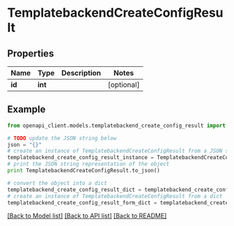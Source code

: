 # TemplatebackendCreateConfigResult


## Properties

Name | Type | Description | Notes
------------ | ------------- | ------------- | -------------
**id** | **int** |  | [optional] 

## Example

```python
from openapi_client.models.templatebackend_create_config_result import TemplatebackendCreateConfigResult

# TODO update the JSON string below
json = "{}"
# create an instance of TemplatebackendCreateConfigResult from a JSON string
templatebackend_create_config_result_instance = TemplatebackendCreateConfigResult.from_json(json)
# print the JSON string representation of the object
print TemplatebackendCreateConfigResult.to_json()

# convert the object into a dict
templatebackend_create_config_result_dict = templatebackend_create_config_result_instance.to_dict()
# create an instance of TemplatebackendCreateConfigResult from a dict
templatebackend_create_config_result_form_dict = templatebackend_create_config_result.from_dict(templatebackend_create_config_result_dict)
```
[[Back to Model list]](../README.md#documentation-for-models) [[Back to API list]](../README.md#documentation-for-api-endpoints) [[Back to README]](../README.md)


